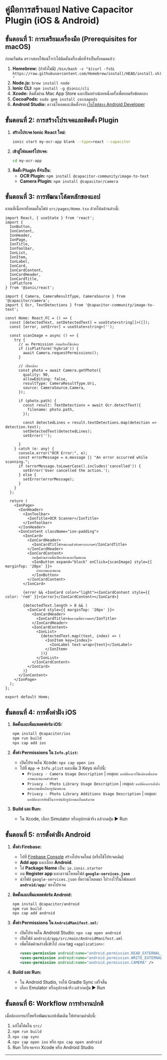 # คู่มือการสร้างแอป Native Capacitor Plugin (iOS & Android)

## ขั้นตอนที่ 1: การเตรียมเครื่องมือ (Prerequisites for macOS)

ก่อนเริ่มต้น ตรวจสอบให้แน่ใจว่าได้ติดตั้งเครื่องมือที่จำเป็นทั้งหมดแล้ว:
1.  **Homebrew:** (ถ้ายังไม่มี) `/bin/bash -c "$(curl -fsSL https://raw.githubusercontent.com/Homebrew/install/HEAD/install.sh)"`
2.  **Node.js:** `brew install node`
3.  **Ionic CLI:** `npm install -g @ionic/cli`
4.  **Xcode:** ติดตั้งผ่าน Mac App Store และเปิดอย่างน้อยหนึ่งครั้งเพื่อยอมรับข้อตกลง
5.  **CocoaPods:** `sudo gem install cocoapods`
6.  **Android Studio:** ดาวน์โหลดและติดตั้งจาก [เว็บไซต์ของ Android Developer](https://developer.android.com/studio)

## ขั้นตอนที่ 2: การสร้างโปรเจคและติดตั้ง Plugin
1.  **สร้างโปรเจค Ionic React ใหม่:**
    ```bash
    ionic start my-ocr-app blank --type=react --capacitor
    ```
2.  **เข้าสู่โฟลเดอร์โปรเจค:**
    ```bash
    cd my-ocr-app
    ```
3.  **ติดตั้ง Plugin ที่จำเป็น:**
      * **OCR Plugin:** `npm install @capacitor-community/image-to-text`
      * **Camera Plugin:** `npm install @capacitor/camera`

## ขั้นตอนที่ 3: การพัฒนาโค้ดหลักของแอป
แทนที่เนื้อหาทั้งหมดในไฟล์ `src/pages/Home.tsx` ด้วยโค้ดด้านล่างนี้:

```tsx
import React, { useState } from 'react';
import {
  IonButton,
  IonContent,
  IonHeader,
  IonPage,
  IonTitle,
  IonToolbar,
  IonList,
  IonItem,
  IonLabel,
  IonCard,
  IonCardContent,
  IonCardHeader,
  IonCardTitle,
  isPlatform
} from '@ionic/react';

import { Camera, CameraResultType, CameraSource } from '@capacitor/camera';
import { Ocr, TextDetections } from '@capacitor-community/image-to-text';

const Home: React.FC = () => {
  const [detectedText, setDetectedText] = useState<string[]>([]);
  const [error, setError] = useState<string>('');

  const scanImage = async () => {
    try {
      // ขอ Permission ก่อนเรียกใช้กล้อง
      if (isPlatform('hybrid')) {
        await Camera.requestPermissions();
      }

      // เปิดกล้อง
      const photo = await Camera.getPhoto({
        quality: 90,
        allowEditing: false,
        resultType: CameraResultType.Uri,
        source: CameraSource.Camera,
      });

      if (photo.path) {
        const result: TextDetections = await Ocr.detectText({
          filename: photo.path,
        });

        const detectedLines = result.textDetections.map(detection => detection.text);
        setDetectedText(detectedLines);
        setError('');

      }
    } catch (e: any) {
      console.error("OCR Error:", e);
      const errorMessage = e.message || "An error occurred while scanning.";
      if (errorMessage.toLowerCase().includes('cancelled')) {
        setError('User cancelled the action.');
      } else {
        setError(errorMessage);
      }
    }
  };

  return (
    <IonPage>
      <IonHeader>
        <IonToolbar>
          <IonTitle>OCR Scanner</IonTitle>
        </IonToolbar>
      </IonHeader>
      <IonContent className="ion-padding">
        <IonCard>
          <IonCardHeader>
            <IonCardTitle>สแกนตัวอักษรจากภาพ</IonCardTitle>
          </IonCardHeader>
          <IonCardContent>
            กดปุ่มด้านล่างเพื่อเปิดกล้องและเริ่มสแกน
            <IonButton expand="block" onClick={scanImage} style={{ marginTop: '20px' }}>
              ถ่ายภาพและสแกน
            </IonButton>
          </IonCardContent>
        </IonCard>

        {error && <IonCard color="light"><IonCardContent style={{ color: 'red' }}>{error}</IonCardContent></IonCard>}

        {detectedText.length > 0 && (
          <IonCard style={{ marginTop: '20px' }}>
            <IonCardHeader>
              <IonCardTitle>ข้อความที่ตรวจพบ</IonTitle>
            </IonCardHeader>
            <IonCardContent>
              <IonList>
                {detectedText.map((text, index) => (
                  <IonItem key={index}>
                    <IonLabel text-wrap>{text}</IonLabel>
                  </IonItem>
                ))}
              </IonList>
            </IonCardContent>
          </IonCard>
        )}
      </IonContent>
    </IonPage>
  );
};

export default Home;
```

## ขั้นตอนที่ 4: การตั้งค่าฝั่ง iOS

1.  **ติดตั้งและเพิ่มแพลตฟอร์ม iOS:**

    ```bash
    npm install @capacitor/ios
    npm run build
    npx cap add ios
    ```

2.  **ตั้งค่า Permissions ใน `Info.plist`:**

      * เปิดโปรเจคใน Xcode: `npx cap open ios`
      * ไปที่ `App` -\> `Info.plist` และเพิ่ม 3 Keys ต่อไปนี้:
          * `Privacy - Camera Usage Description` | เหตุผล: `แอปต้องการใช้กล้องเพื่อถ่ายภาพและสแกนตัวอักษร`
          * `Privacy - Photo Library Usage Description` | เหตุผล: `แอปต้องการเข้าถึงคลังภาพเพื่อเลือกรูปมาสแกน`
          * `Privacy - Photo Library Additions Usage Description` | เหตุผล: `แอปต้องการสิทธิ์ในการบันทึกรูปภาพลงในคลังภาพ`

3.  **Build และ Run:**

      * ใน Xcode, เลือก Simulator หรืออุปกรณ์จริง แล้วกดปุ่ม ▶️ Run

## ขั้นตอนที่ 5: การตั้งค่าฝั่ง Android

1.  **ตั้งค่า Firebase:**

      * ไปที่ [Firebase Console](https://console.firebase.google.com/) สร้างโปรเจคใหม่ (หรือใช้โปรเจคเดิม)
      * **Add app** และเลือก **Android**.
      * ใส่ **Package Name** เป็น: `io.ionic.starter`
      * กด **Register app** และดาวน์โหลดไฟล์ **`google-services.json`**
      * นำไฟล์ `google-services.json` ที่ดาวน์โหลดมา ไปวางไว้ในโฟลเดอร์ **`android/app/`** ของโปรเจค

2.  **ติดตั้งและเพิ่มแพลตฟอร์ม Android:**

    ```bash
    npm install @capacitor/android
    npm run build
    npx cap add android
    ```

3.  **ตั้งค่า Permissions ใน `AndroidManifest.xml`:**

      * เปิดโปรเจคใน Android Studio: `npx cap open android`
      * เปิดไฟล์ `android/app/src/main/AndroidManifest.xml`
      * เพิ่มโค้ดด้านล่างนี้เข้าไป *ก่อน* tag `<application>`:
        ```xml
        <uses-permission android:name="android.permission.READ_EXTERNAL_STORAGE" />
        <uses-permission android:name="android.permission.WRITE_EXTERNAL_STORAGE" android:maxSdkVersion="28" />
        <uses-permission android:name="android.permission.CAMERA" />
        ```

4.  **Build และ Run:**

      * ใน Android Studio, รอให้ Gradle Sync เสร็จสิ้น
      * เลือก Emulator หรืออุปกรณ์จริง แล้วกดปุ่ม ▶️ Run

## ขั้นตอนที่ 6: Workflow การทำงานปกติ

เมื่อต้องการแก้ไขหรือพัฒนาแอปเพิ่มเติม ให้ทำตามลำดับนี้:

1.  แก้ไขโค้ดใน `src/`
2.  `npm run build`
3.  `npx cap sync`
4.  `npx cap open ios` หรือ `npx cap open android`
5.  Run โปรเจคจาก Xcode หรือ Android Studio

-----
